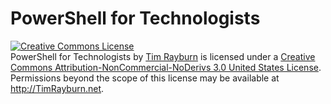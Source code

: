 # PowerShell for Technologists

<a rel="license" href="http://creativecommons.org/licenses/by-nc-nd/3.0/us/deed.en_US"><img alt="Creative Commons License" style="border-width:0" src="http://i.creativecommons.org/l/by-nc-nd/3.0/us/88x31.png" /></a><br /><span xmlns:dct="http://purl.org/dc/terms/" property="dct:title">PowerShell for Technologists</span> by <a xmlns:cc="http://creativecommons.org/ns#" href="https://github.com/trayburn/Presentation-PowerShell" property="cc:attributionName" rel="cc:attributionURL">Tim Rayburn</a> is licensed under a <a rel="license" href="http://creativecommons.org/licenses/by-nc-nd/3.0/us/deed.en_US">Creative Commons Attribution-NonCommercial-NoDerivs 3.0 United States License</a>.<br />Permissions beyond the scope of this license may be available at <a xmlns:cc="http://creativecommons.org/ns#" href="http://TimRayburn.net" rel="cc:morePermissions">http://TimRayburn.net</a>.

